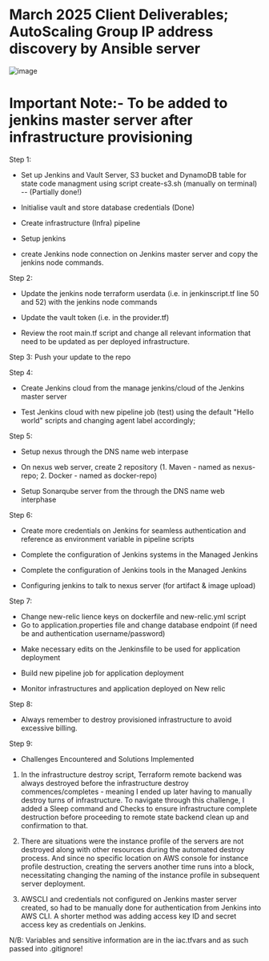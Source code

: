 # March 2025 Client Deliverables; AutoScaling Group IP address discovery by Ansible server

![image](https://github.com/user-attachments/assets/3fd22c52-f6a8-4b6b-80ba-cb75e157d41d)


# Important Note:- To be added to jenkins master server after infrastructure provisioning
<!-- #sudo cat <<EOT>> /etc/docker/daemon.json
{
  "insecure-registries" : ["${var.nexus-ip}:8085"]
}
EOT -->


Step 1: 
- Set up Jenkins and Vault Server, S3 bucket and DynamoDB table for state code managment using script create-s3.sh (manually on terminal) -- (Partially done!)
  <!-- 
  - From the main directory do sh create-s3.sh to provision jenkins and vault server - done!

  Install necessary plugins to extend jenkins functionalities
  Docker(commons, pipeline, API,...), ssh agent, Sonarqube scanner, Slack, maven-integration, pipeline stage view, terraform, nexus artifact uploader, owaps depenpency, owaps zap, git, github, (git client) - done!

   -  Also configure terraform in the Jenkins tools - done!
   -  Not necessary, already in user-data script: Configure Docker in the Jenkins tools also (name=docker, install automatically=from docker.com, download=latest) - done!

   - In the system settings, configure terraform - install automatically, version (50312 linux - amd64) - done in tools!

   -->

- Initialise vault and store database credentials (Done)
<!-- 
- cd into jenkins-vault_server & ssh into the vault server (IP can be found on main.tf also) using the vault-pri-key.pem created.
- Then do vault operator init; vault login; vault secrets enable -path=secret/kv; vault kv put secret/database username=petclinic password=petclinic (copy out the vault token to be updated in provider.tf script)
-->

- Create infrastructure (Infra) pipeline    
<!--
[Install AWS CLI on Jenkins master server  and configure your AWS profile]

# 1. Download the AWS CLI v2 installer
curl "https://awscli.amazonaws.com/awscli-exe-linux-x86_64.zip" -o "awscliv2.zip"

# 2. Unzip the installer
unzip awscliv2.zip

# 3. Run the installer
sudo ./aws/install

# 4. Verify the installation
aws --version

#5. Manually create a profile in ~/.aws/credentials on the Jenkins master server:
   aws configure etc

using 1st Jenkinsfile with terraform script (init,fmt,validate, plan, approval, $action) - click lightweight checkout
Ensuring it is parameterised (action - apply/destroy) - 

Not sure though: #You might need to comment out the profile in backend.tf and provider.tf during infra-pipeline build!
-->

- Setup jenkins
<!-- 
- Add your git account in credentials (username with password - as kind, use git-token in the password space, ID:git-cred)

- Set up git SCM for the infra pipeline, use jenkinsfile with terraform steps and build.

- Among other steps, check and download SSH keypair from Jenkins infra-pipeline workspace directory, save/replace in local repo, then also give permission using the chmod 400 .pem, (thereafter add keypair to Jenkins global credentials). (This can be done from the cli command as well by ssh into Master server and go to workspace directory)

- Duplicate cli terminal and SSH into jenkins node server using keypair from workspace, check jenkins node ip from console output for ssh purposes -> ssh -i .pem ec2-user@jenkins-node-IP; then exit

- DNS name: jenkins.aquinas.site (N/B)
--> 

- create Jenkins node connection on Jenkins master server and copy the jenkins node commands.    
<!-- 
Create (new) SSH credentials -using SSH username with private key selection, among other settings paste private key of the slave instance (cat ...pem to get)!

Return back to managed jenkins - nodes- and create the node; type=permanent agent, name= to be used can be found in the jenkinscript.tf (for node)
Number of executors = 1
remote root directory = /opt/build
label=(should be same as node agent specified on jenkinsfile)
usage=as much as possible
launch method = via SSH
under Host, add the private IP of the slave node and select the SSH credential created earlier
Host key verification strategy: Manually trusted .....
Availability: keep this agent online as much as possible

SAVE
Then click on jenkins-node created, you will see some commands, copy the appropriate one -                                  
-->


Step 2:
- Update the jenkins node terraform userdata (i.e. in jenkinscript.tf line 50 and 52) with the jenkins node commands
<!--
/Ensuring you also use current master jenkins ip address in both lines 50 and 52/
SSH into the jenkins node public Ip server (details can be found from the console output of the infra-pipeline),

run line 50 command on the cli terminal, followed by 51 and 52 (A connected output should be revealed in the cli terminal)
-->

- Update the vault token (i.e. in the provider.tf)
<!--
- Update your vpc and subnet ids (i.e. in the root main.tf) - The last command in the create-s3.sh automatically does this though!
-->
- Review the root main.tf script and change all relevant information that need to be updated as per deployed infrastructure.


Step 3:
Push your update to the repo


Step 4: 
- Create Jenkins cloud from the manage jenkins/cloud of the Jenkins master server
<!--
(Don't bother on this, already in userdata script -> SSH using infra pem, into jenkins cloud (ubuntu) and do sudo hostnamectl to set-hostname to jenkins-cloud, before exiting; Do same for jenkins node (ec2-user)!)

name=docker-slave (or jenkins-cloud); click Docker Cloud details and configure;
docker host uri: tcp://check console output for jenkins cloud public IP:port number(4243)
server credentials - Create a credential on Jenkins using username and password (Jenkins/password), ID: docker-cred (to be used below later)
click enabled; test connection

click=> Docker Agent template -> Add Docker template;
label=docker-slave (or jenkins-slave)
click Enabled
Name=docker-slave  (or jenkins-slave)
Docker Image = Pick image built name from user_data of jenkins-docker.tf (line 22) or SSH into Jenkins docker slave and do "docker image ls" to get image name!
Remote File System Root = /home/jenkins
Pull strategy - "never pull"
Connect method - "connect with SSH"
#server credentials - Create a credential on Jenkins using username and password (Jenkins/password), ID: docker-cred.
SSH key - "use configured SSH credentials (and select appropriate jenkins credential in the dropdown)
Host key verification strategy: Non verifying

AND SAVE
-->

- Test Jenkins cloud with new pipeline job (test) using the default "Hello world" scripts and changing agent label accordingly;
<!-- 
pipeline {
        agent {
           label "jenkins-cloud"
        }
        stages {
            stage('Hello') {
               steps {
                  echo 'Hello World'
               }
            }
        }
    }

click also use Groovy Sandbox
And Build

And using same pipeline job and script, with only changing of agent label to "jenkins-node", test the second slave;
pipeline {
        agent {
           label "jenkins-node"
        }
        stages {
            stage('Hello') {
               steps {
                  echo 'Hello World'
               }
            }
        }
    }

-->

Step 5:
- Setup nexus through the DNS name web interpase
<!-- 
DNS name: nexus.hullerdata.com (N/B)
SSH into nexus server on the CLI
Click sign in on the web interphase of the nexus server

cat pop-up directory of the web interphase onto nexus cli to copy password; username=admin
change password; => admin123 (disable anonymous access!)
-->

- On nexus web server, create 2 repository (1. Maven - named as nexus-repo; 2. Docker - named as docker-repo)
<!--
From the settings icon!
maven2hosted; version policy - "Mixed"
Deployment policy - "allow redeploy"
Docker hosted; http-> Enter docker second port (8085), Enable VI API
Realms; click and save "Docker Bearer Token"
-->

- Setup Sonarqube server from the through the DNS name web interphase
<!--
DNS name: sonarqube.hullerdata.com (N/B)
admin & admin (==> new password = admin123)
Setup webhook between sonarqube & Jenkins; Administration -> configuration -> webhook -> https://jenkins DNS url - hullerdata/sonarqube-webhook/
Security -> user -> tokens -> generate tokens
create credentials (sonar-cred) on Jenkins (secret text) with the token
-->

Step 6:
- Create more credentials on Jenkins for seamless authentication and reference as environment variable in pipeline scripts
<!--

secret text; ansible-ip (N/B: Private IP, can be gotten from jenkins console output or your AWS console page)
secret text: nvd-key (for OWASP API Key)
secret text: from slack, copy channel name and use as secret (ID: slack-channel)

secret text: slack-cred;
  -- On desired slack channel, scroll down on the left to Add Apps -> Jenkins CI -> Configuration -> Add to slack -> choose a channel -> Add JenkinsCI integration -> scroll down and copy token to use on Jenkins credential setup

password; admin/admin123 => Nexus-cred
secret text; admin => nexus-username
secret text; admin123 => nexus-password

secret text; from jenkins console output, get nexus public IP:8085 and use (ID:nexus-repo) 
secret text; set up credentials for private infrastructure SSH key to be used by ansible in pipeline to deploy to stage and production [ID:ansible-key]

password; username(jenkins)/password() to jenkins server I suppose! (ID: jenkins-pass)        #Unresolved!
-->

- Complete the configuration of Jenkins systems in the Managed Jenkins
<!--
Sonarqube; (name: sonarqube) check Environment variable, fill Server URL, and authentication token
Slack; workspace name (Cloudhight), Credentials (slack-cred), Default channel/Member ID (Channel name) => test click connection
-->

- Complete the configuration of Jenkins tools in the Managed Jenkins
<!--
SSH into the jenkins-slave node on the cli and do mvn -v

Set up JDK (name -java) - copy java-version details on cli into "JAVA_HOME" on jenkins JDK tools - uninstall automatically.
Maven installations (name -maven) - Copy for "MAVEN_Home" on cli server.

Dependency-Check (name -> DP-Check); Click on install automatically and select Github
-->

- Configuring jenkins to talk to nexus server (for artifact & image upload)
<!--
1) SSH into the jenkins master server ?using the vault-pri-key....created? (first cd into jenkins-vault_server folder), text edit /etc/docker/daemon.json, and add this from the jenkins-docker.tf script - this makes it possible to use master jenkins to deploy on nexus!

{
   "insecure-registries" : [actual nexus public IP obtainable from console output:8085"]
}

On same CLI run:
     sudo systemctl daemon-reload 
     sudo systemctl restart docker

2) Repeat same step for Jenkins node! (Actually ignore this step since the user_data script is doing this for the node slave in the set up and no need to manually add)
-->

Step 7:
- Change new-relic lience keys on dockerfile and new-relic.yml script
- Go to application.properties file and change database endpoint (if need be and authentication username/password)
<!--
The lastest rds-endpoint can be obtained from the Console output of the infrastructure pipeline job
-->

- Make necessary edits on the Jenkinsfile to be used for application deployment

- Build new pipeline job for application deployment
<!--
You can use any name for your pipeline (Pet-adoption)
use Olalere1-present branch of the US team Git repo as the Git SCM for your application pipeline build job!

Hardcode slack channel name (instead of using variable - $SLACK_CHANNEL) with specific channel to be used in the jenkinsfile, if slack notification fails in pipeline build.

echo “${var.private-key-name}” >> /home/ec2-user/.ssh/id_rsa; you might be having challenge ssh-ing from Baston host server to Ansible, that maybe if the key is not copied in the script to the id_rsa; as such you will have to copy it over manually using the text editor (vi)

Troubleshooting note: Always remember to ssh into a server, a check (cat) or edit (vi) script and then rerun (sh). Using this (cat /var/log/cloud-init-output.log) also to troubleshoot instance with running container might help.

Troubleshooting note: Also possibility of checking things manually on your AWS console to fix like - subnet, security group, picking IP address etc
-->

- Monitor infrastructures and application deployed on New relic
<!--
On new relic web interface, go to All Entities - Hosts - click specific infrastructure to see dashboard
On new relic web interface, go to All Entities - Services (APM) - click specific application deployed, to see dashboard.
-->

Step 8: 
- Always remember to destroy provisioned infrastructure to avoid excessive billing.


Step 9: 
- Challenges Encountered and Solutions Implemented

1. In the infrastructure destroy script, Terraform remote backend was always destroyed before the infrastructure destroy commences/completes - meaning I ended up later having to manually destroy turns of infrastructure. To navigate through this challenge, I added a Sleep command and Checks to ensure infrastructure complete destruction before proceeding to remote state backend clean up and confirmation to that.

2. There are situations were the instance profile of the servers are not destroyed along with other resources during the automated destroy process. And since no specific location on AWS console for instance profile destruction, creating the servers another time runs into a block, necessitating changing the naming of the instance profile in subsequent server deployment.

<!--
start with running create-s3.sh in main; if instance profile error occur, change the name slightly of the  server instance profile on both vault_iam and jenkins_iam, then cd into Jenkins-vaults_server and run terraform apply -auto-approve manually on the terminal. 
-->

3. AWSCLI and credentials not configured on Jenkins master server created, so had to be manually done for authentication from Jenkins into AWS CLI. A shorter method was adding access key ID and secret access key as credentials on Jenkins. 





N/B: Variables and sensitive information are in the iac.tfvars and as such passed into .gitignore!


